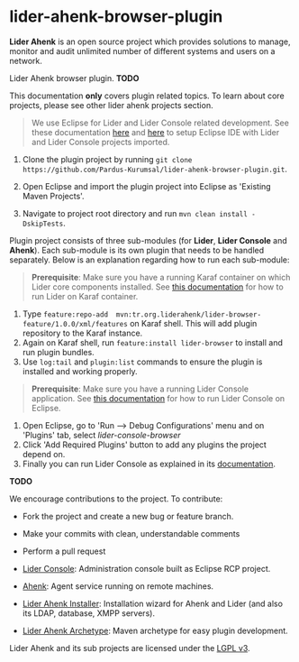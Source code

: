 # lider-ahenk-browser-plugin

**Lider Ahenk** is an open source project which provides solutions to manage, monitor and audit unlimited number of different systems and users on a network.

Lider Ahenk browser plugin. **TODO**

This documentation **only** covers plugin related topics. To learn about core projects, please see other lider ahenk projects section.


> We use Eclipse for Lider and Lider Console related development. See these documentation [here](https://github.com/Pardus-Kurumsal/lider-console/wiki/01.-Setup-Development-Environment) and [here](https://github.com/Pardus-Kurumsal/lider/wiki/01.-Setup-Development-Environment) to setup Eclipse IDE with Lider and Lider Console projects imported.

1. Clone the plugin project by running `git clone https://github.com/Pardus-Kurumsal/lider-ahenk-browser-plugin.git`.
2. Open Eclipse and import the plugin project into Eclipse as 'Existing Maven Projects'.


1. Navigate to project root directory and run `mvn clean install -DskipTests`.


Plugin project consists of three sub-modules (for **Lider**, **Lider Console** and **Ahenk**). Each sub-module is its own plugin that needs to be handled separately. Below is an explanation regarding how to run each sub-module:


> **Prerequisite**: Make sure you have a running Karaf container on which Lider core components installed. See [this documentation](https://github.com/Pardus-Kurumsal/lider/wiki/02.-Building-&-Running) for how to run Lider on Karaf container.

1. Type `feature:repo-add  mvn:tr.org.liderahenk/lider-browser-feature/1.0.0/xml/features` on Karaf shell. This will add plugin repository to the Karaf instance.
2. Again on Karaf shell, run `feature:install lider-browser` to install and run plugin bundles.
3. Use `log:tail` and `plugin:list` commands to ensure the plugin is installed and working properly.


> **Prerequisite**: Make sure you have a running Lider Console application. See [this documentation](https://github.com/Pardus-Kurumsal/lider-console/wiki/02.-Building-&-Running) for how to run Lider Console on Eclipse.

1. Open Eclipse, go to 'Run --> Debug Configurations' menu and on 'Plugins' tab, select _lider-console-browser_
2. Click 'Add Required Plugins' button to add any plugins the project depend on.
3. Finally you can run Lider Console as explained in its [documentation](https://github.com/Pardus-Kurumsal/lider-console/wiki/02.-Building-&-Running).


**TODO**


We encourage contributions to the project. To contribute:

* Fork the project and create a new bug or feature branch.
* Make your commits with clean, understandable comments
* Perform a pull request


* [Lider Console](https://github.com/Pardus-Kurumsal/lider-console): Administration console built as Eclipse RCP project.
* [Ahenk](https://github.com/Pardus-Kurumsal/ahenk): Agent service running on remote machines.
* [Lider Ahenk Installer](https://github.com/Pardus-Kurumsal/lider-ahenk-installer): Installation wizard for Ahenk and Lider (and also its LDAP, database, XMPP servers).
* [Lider Ahenk Archetype](https://github.com/Pardus-Kurumsal/lider-ahenk-archetype): Maven archetype for easy plugin development.


Lider Ahenk and its sub projects are licensed under the [LGPL v3](https://github.com/Pardus-Kurumsal/lider/blob/master/LICENSE).
